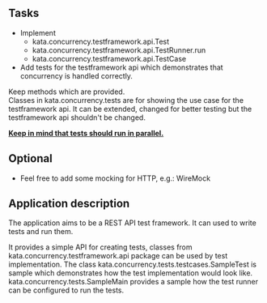Tasks
---------
- Implement 
  - kata.concurrency.testframework.api.Test
  - kata.concurrency.testframework.api.TestRunner.run
  - kata.concurrency.testframework.api.TestCase
- Add tests for the testframework api which demonstrates that concurrency is handled correctly.

Keep methods which are provided.  
Classes in kata.concurrency.tests are for showing the use case for the testframework api.
It can be extended, changed for better testing but the testframework api shouldn't be changed.

<b><u>Keep in mind that tests should run in parallel.</u></b>


Optional
-------
- Feel free to add some mocking for HTTP, e.g.: WireMock


Application description
---------
The application aims to be a REST API test framework.
It can used to write tests and run them.

It provides a simple API for creating tests, classes from kata.concurrency.testframework.api package can be used by test implementation.
The class kata.concurrency.tests.testcases.SampleTest is sample which demonstrates how the test implementation would look like.
kata.concurrency.tests.SampleMain provides a sample how the test runner can be configured to run the tests.
